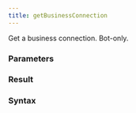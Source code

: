 ```yaml
---
title: getBusinessConnection
---
```


Get a business connection. Bot-only.


### Parameters 



### Result 



### Syntax





